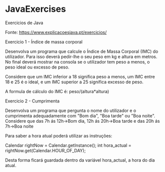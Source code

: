 # JavaExercises

Exercicios de Java

Fonte: https://www.explicacoesjava.pt/exercicios/

  Exercicio 1 - Índice de massa corporal 

Desenvolva um programa que calcule o Índice de Massa Corporal (IMC) do utilizador. Para isso deverá pedir-lhe o seu peso em kg e altura em metros. No final deverá mostrar na consola se o utilizador tem peso a menos, o peso ideal ou excesso de peso.

Considere que um IMC inferior a 18 significa peso a menos, um IMC entre 18 e 25 é o ideal, e um IMC superior a 25 significa excesso de peso.

A formula de cálculo do IMC é: peso/(altura*altura)

  Exercicio 2 - Cumprimenta

Desenvolva um programa que pergunta o nome do utilizador e o cumprimenta adequadamente com "Bom dia", "Boa tarde" ou "Boa noite". Considere que das 7h ás 12h->Bom dia, 12h ás 20h->Boa tarde e das 20h ás 7h->Boa noite

Para saber a hora atual poderá utilizar as instruções:

Calendar rightNow = Calendar.getInstance();
int hora_actual = rightNow.get(Calendar.HOUR_OF_DAY);

Desta forma ficará guardada dentro da variável hora_actual, a hora do dia atual.
